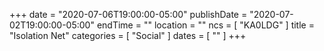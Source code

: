 +++
date = "2020-07-06T19:00:00-05:00"
publishDate = "2020-07-02T19:00:00-05:00"
endTime = ""
location = ""
ncs = [ "KA0LDG" ]
title = "Isolation Net"
categories = [ "Social" ]
dates = [ "" ]
+++
